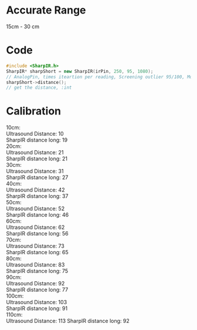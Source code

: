 Accurate Range
============
15cm  - 30 cm



Code
============
```cpp
#include <SharpIR.h> 
SharpIR* sharpShort = new SharpIR(irPin, 250, 95, 1080); 
// AnalogPin, times iteartion per reading, Screening outlier 95/100, Model Number (1080 short, 20150 for long)
sharpShort->distance(); 
// get the distance, :int
```

Calibration
============
10cm:  
Ultrasound Distance: 10  
SharpIR distance long: 19  
20cm:  
Ultrasound Distance: 21  
SharpIR distance long: 21  
30cm:  
Ultrasound Distance: 31  
SharpIR distance long: 27  
40cm:  
Ultrasound Distance: 42  
SharpIR distance long: 37  
50cm:  
Ultrasound Distance: 52  
SharpIR distance long: 46  
60cm:  
Ultrasound Distance: 62  
SharpIR distance long: 56  
70cm:  
Ultrasound Distance: 73  
SharpIR distance long: 65  
80cm:  
Ultrasound Distance: 83  
SharpIR distance long: 75  
90cm:  
Ultrasound Distance: 92  
SharpIR distance long: 77  
100cm:  
Ultrasound Distance: 103  
SharpIR distance long: 91  
110cm:  
Ultrasound Distance: 113
SharpIR distance long: 92
